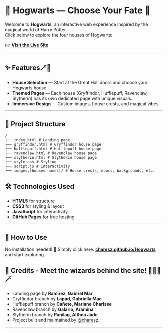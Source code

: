 # 🏰 Hogwarts — Choose Your Fate 🎩

Welcome to **Hogwarts**, an interactive web experience inspired by the magical world of Harry Potter.  
Click below to explore the four houses of Hogwarts:

👉 **[Visit the Live Site](https://charesz.github.io/Hogwarts/)**  

---

## ✨ Features🪄🔮

- **House Selection** — Start at the Great Hall doors and choose your Hogwarts house.  
- **Themed Pages** — Each house (Gryffindor, Hufflepuff, Ravenclaw, Slytherin) has its own dedicated page with unique visuals.  
- **Immersive Design** — Custom images, house crests, and magical vibes.  

---
## 📂 Project Structure
```
/
├── index.html # Landing page
├── gryffindor.html # Gryffindor house page
├── hufflepuff.html # Hufflepuff house page
├── ravenclaw.html # Ravenclaw house page
├── slytherin.html # Slytherin house page
├── style.css # Styling
├── script.js # Interactivity
└── images,(houses names)/ # House crests, doors, backgrounds, etc.
```

## 🛠️ Technologies Used

- **HTML5** for structure  
- **CSS3** for styling & layout  
- **JavaScript** for interactivity  
- **GitHub Pages** for free hosting  

---

## 🚀 How to Use

No installation needed! 🚀
Simply click here: **[charesz.github.io/Hogwarts](https://charesz.github.io/Hogwarts/)** and start exploring.

## 📜 Credits - Meet the wizards behind  the site! 🧙‍♀️🔮🪄 

- Landing page by **Ramirez, Gabriel Mar**
- Gryffindor branch by **Lapad, Gabriella Mae**
- Hufflepuff branch by **Cañete, Mariane Charisse**
- Ravenclaw branch by **Galario, Aramina**
- Slytherin branch by **Panilag, Althea Jade**
- Project built and maintained by [@charesz](https://github.com/charesz).  

---
